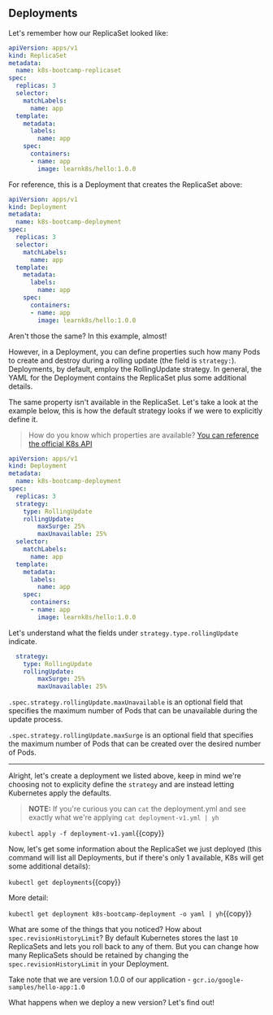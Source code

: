 ## Deployments

Let's remember how our ReplicaSet looked like:

```yml
apiVersion: apps/v1
kind: ReplicaSet
metadata:
  name: k8s-bootcamp-replicaset
spec:
  replicas: 3
  selector:
    matchLabels:
      name: app
  template:
    metadata:
      labels:
        name: app
    spec:
      containers:
      - name: app
        image: learnk8s/hello:1.0.0
```

For reference, this is a Deployment that creates the ReplicaSet above:

```yml
apiVersion: apps/v1
kind: Deployment
metadata:
  name: k8s-bootcamp-deployment
spec:
  replicas: 3
  selector:
    matchLabels:
      name: app
  template:
    metadata:
      labels:
        name: app
    spec:
      containers:
      - name: app
        image: learnk8s/hello:1.0.0
```

Aren't those the same? In this example, almost!

However, in a Deployment, you can define properties such how many Pods to create and destroy during a rolling update (the field is `strategy:`). Deployments, by default, employ the RollingUpdate strategy. In general, the YAML for the Deployment contains the ReplicaSet plus some additional details.

The same property isn't available in the ReplicaSet. Let's take a look at the example below, this is how the default strategy looks if we were to explicitly define it.

> How do you know which properties are available? [You can reference the official K8s API](https://kubernetes.io/docs/reference/generated/kubernetes-api/v1.18/#deployment-v1-apps)

```yml
apiVersion: apps/v1
kind: Deployment
metadata:
  name: k8s-bootcamp-deployment
spec:
  replicas: 3
  strategy:
    type: RollingUpdate
    rollingUpdate:
        maxSurge: 25%
        maxUnavailable: 25%  
  selector:
    matchLabels:
      name: app
  template:
    metadata:
      labels:
        name: app
    spec:
      containers:
      - name: app
        image: learnk8s/hello:1.0.0
```

Let's understand what the fields under `strategy.type.rollingUpdate` indicate.

```yml
  strategy:
    type: RollingUpdate
    rollingUpdate:
        maxSurge: 25%
        maxUnavailable: 25%  
```

`.spec.strategy.rollingUpdate.maxUnavailable` is an optional field that specifies the maximum number of Pods that can be unavailable during the update process. 

`.spec.strategy.rollingUpdate.maxSurge` is an optional field that specifies the maximum number of Pods that can be created over the desired number of Pods.

---

Alright, let's create a deployment we listed above, keep in mind we're choosing not to explicity define the `strategy` and are instead letting Kubernetes apply the defaults.

> **NOTE:** If you're curious you can `cat` the deployment.yml and see exactly what we're applying `cat deployment-v1.yml | yh`

`kubectl apply -f deployment-v1.yaml`{{copy}}

Now, let's get some information about the ReplicaSet we just deployed (this command will list all Deployments, but if there's only 1 available, K8s will get some additional details):

`kubectl get deployments`{{copy}}

More detail:

`kubectl get deployment k8s-bootcamp-deployment -o yaml | yh`{{copy}}

What are some of the things that you noticed? How about `spec.revisionHistoryLimit`? By default Kubernetes stores the last `10` ReplicaSets and lets you roll back to any of them. But you can change how many ReplicaSets should be retained by changing the `spec.revisionHistoryLimit` in your Deployment.

Take note that we are version 1.0.0 of our application - `gcr.io/google-samples/hello-app:1.0`

What happens when we deploy a new version? Let's find out!
